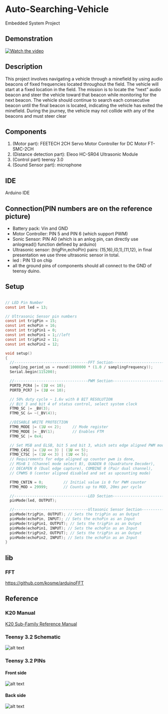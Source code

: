# Auto-Searching-Vehicle
Embedded System Project

## Demonstration
[![Watch the video](https://www.youtube.com/upload_thumbnail?v=odqYxbhW_Ps&t=hqdefault&ts=1565551223037)](https://youtu.be/odqYxbhW_Ps)

## Description
This project involves navigating a vehicle through a minefield by using audio
beacons of fixed frequencies located throughout the field. The vehicle will start at a fixed
location in the field. The mission is to locate the “next” audio beacon and steer the vehicle
toward that beacon while monitoring for the next beacon. The vehicle should continue to
search each consecutive beacon until the final beacon is located, indicating the vehicle has
exited the minefield. During the journey, the vehicle may not collide with any of the beacons
and must steer clear


## Components
1. (Motor part): FEETECH 2CH Servo Motor Controller for DC Motor FT-SMC-2CH
2. (Distance detection part): Eleoo HC-SR04 Ultrasonic Module
3. (Control part) teensy 3.0 
4. (Sound Sensor part): microphone

## IDE
Arduino IDE

## Connection(PIN numbers are on the reference picture)
- Battery pack: Vin and GND
- Motor Controller: PIN 5 and PIN 6 (which support PWM)
- Sonic Sensor: PIN A0 (which is an anlog pin, can directly use anlogread() function defined by arduino)
- Ultrasonic sensor: (trigPin,echoPin) pairs: (15,16),(0,1),(11,12), in final presentation we use three ultrasonic sensor in total.
- led : PIN 13 on chip
- all the ground pins of components should all connect to the GND of teensy duino.
## Setup
```c

// LED Pin Number
const int led = 13;

// Ultrasonic Sensor pin numbers
const int trigPin = 15;
const int echoPin = 16;
const int trigPin1 = 0;
const int echoPin1 = 1;//left
const int trigPin2 = 11;
const int echoPin2 = 12;

void setup()
{
  //---------------------------------FFT Section------------------------------
  sampling_period_us = round(1000000 * (1.0 / samplingFrequency));
  Serial.begin(115200);

  //---------------------------------PWM Section------------------------------
  PORTD_PCR4 |= (1U << 10);
  PORTD_PCR7 |= (1U << 10);

  // 50% duty cycle ~ 1.6v with 8 BIT RESOLUTION
  // Bit 3 and bit 4 of status control, select system clock
  FTM0_SC |= _BV(3);
  FTM0_SC &= ~(_BV(4));

  //DISABLE WRITE PROTECTION
  FTM0_MODE |= (1U << 2);     // Mode register
  FTM0_MODE |= _BV(1);        // Enables FTM
  FTM0_SC |= 0x4;

  // Set MSB and ELSB, bit 5 and bit 3, which sets edge aligned PWM mode
  FTM0_C4SC |= (1U << 3) | (1U << 5);
  FTM0_C7SC |= (1U << 3) | (1U << 5);
  // Requirements for edge aligned up counter pwm is done,
  // MSnB 1 (Channel mode select B), QUADEN 0 (Quadrature Decoder),
  // DECAPEN 0 (Dual edge capture), COMBINE 0 (Pair dual channel),
  // CPWMS 0 (center aligned disabled and set as upcounting mode)

  FTM0_CNTIN = 0;         // Initial value is 0 for PWM counter
  FTM0_MOD = 29999;       // Counts up to MOD, 20ms per cycle

  //---------------------------------LED Section------------------------------
  pinMode(led, OUTPUT);

  //---------------------------------Ultasonic Sensor Section-------------------
  pinMode(trigPin, OUTPUT); // Sets the trigPin as an Output
  pinMode(echoPin, INPUT); // Sets the echoPin as an Input
  pinMode(trigPin1, OUTPUT); // Sets the trigPin as an Output
  pinMode(echoPin1, INPUT); // Sets the echoPin as an Input
  pinMode(trigPin2, OUTPUT); // Sets the trigPin as an Output
  pinMode(echoPin2, INPUT); // Sets the echoPin as an Input
}
```

## lib
### FFT
https://github.com/kosme/arduinoFFT

## Reference

### K20 Manual
[K20 Sub-Family Reference Manual](https://www.nxp.com/docs/en/reference-manual/K20P64M72SF1RM.pdf)

### Teensy 3.2 Schematic
![alt text](https://www.pjrc.com/teensy/schematic32.gif)

### Teensy 3.2 PINs
#### Front side
![alt text](https://www.pjrc.com/teensy/card7a_rev1.png)
#### Back side
![alt text](https://www.pjrc.com/teensy/card7b_rev1.png)
